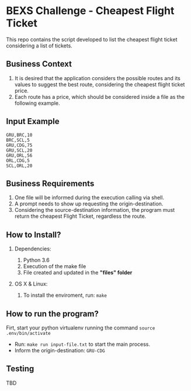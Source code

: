 # BEXS Challenge - Cheapest Flight Ticket
This repo contains the script developed to list the cheapest flight ticket considering a list of tickets.

## Business Context
1. It is desired that the application considers the possible routes and its values to suggest the best route, considering the cheapest flight ticket price.
2. Each route has a price, which should be considered inside a file as the following example.

## Input Example ##
```csv
GRU,BRC,10
BRC,SCL,5
GRU,CDG,75
GRU,SCL,20
GRU,ORL,56
ORL,CDG,5
SCL,ORL,20
```

## Business Requirements

1. One file will be informed during the execution calling via shell.
2. A prompt needs to show up requesting the origin-destination.
3. Considering the source-destination information, the program must return the cheapest Flight Ticket, regardless the route.

## How to Install?
1. Dependencies:  
	1. Python 3.6  
	2. Execution of the make file
	3. File created and updated in the __"files" folder__

2. OS X & Linux:  
	1. To install the enviroment, run: ```make ```

## How to run the program?

Firt, start your python virtualenv running the command ```source .env/bin/activate```

* Run: ```make run input-file.txt``` to start the main process.
* Inform the origin-destination: ```GRU-CDG```


## Testing

TBD
